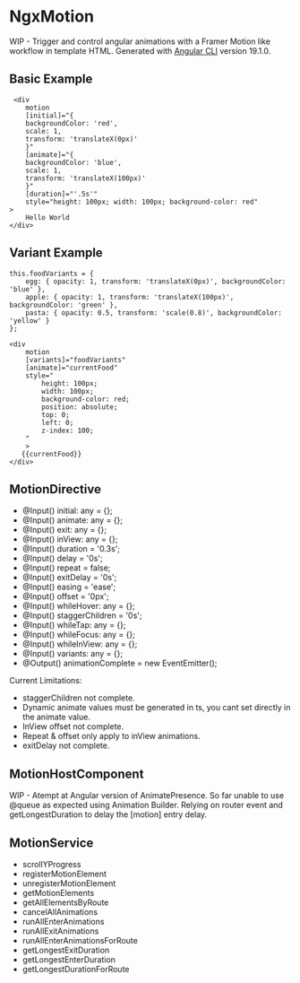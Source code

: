 # NgxMotion

WIP - Trigger and control angular animations with a Framer Motion like workflow in template HTML.
Generated with [Angular CLI](https://github.com/angular/angular-cli) version 19.1.0.


## Basic Example

```
 <div
    motion
    [initial]="{
    backgroundColor: 'red',
    scale: 1,
    transform: 'translateX(0px)'
    }"
    [animate]="{
    backgroundColor: 'blue',
    scale: 1,
    transform: 'translateX(100px)'
    }"
    [duration]="'.5s'"
    style="height: 100px; width: 100px; background-color: red"
>
    Hello World
</div>
```


## Variant Example

```
this.foodVariants = {
    egg: { opacity: 1, transform: 'translateX(0px)', backgroundColor: 'blue' },
    apple: { opacity: 1, transform: 'translateX(100px)', backgroundColor: 'green' },
    pasta: { opacity: 0.5, transform: 'scale(0.8)', backgroundColor: 'yellow' }
};

<div
    motion
    [variants]="foodVariants"
    [animate]="currentFood"
    style="
        height: 100px;
        width: 100px;
        background-color: red;
        position: absolute;
        top: 0;
        left: 0;
        z-index: 100;
    "
    >
   {{currentFood}}
</div>

```

## MotionDirective

- @Input() initial: any = {};
- @Input() animate: any = {};
- @Input() exit: any = {};
- @Input() inView: any = {};
- @Input() duration = '0.3s';
- @Input() delay = '0s';
- @Input() repeat = false;
- @Input() exitDelay = '0s';
- @Input() easing = 'ease';
- @Input() offset = '0px';
- @Input() whileHover: any = {};
- @Input() staggerChildren = '0s';
- @Input() whileTap: any = {};
- @Input() whileFocus: any = {};
- @Input() whileInView: any = {};
- @Input() variants: any = {};
- @Output() animationComplete = new EventEmitter<void>();

Current Limitations:

- staggerChildren not complete.
- Dynamic animate values must be generated in ts, you cant set directly in the animate value.
- InView offset not complete.
- Repeat & offset only apply to inView animations.
- exitDelay not complete.

## MotionHostComponent

WIP - Atempt at Angular version of AnimatePresence.
So far unable to use @queue as expected using Animation Builder.
Relying on router event and getLongestDuration to delay the [motion] entry delay.

## MotionService

- scrollYProgress
- registerMotionElement
- unregisterMotionElement
- getMotionElements
- getAllElementsByRoute
- cancelAllAnimations
- runAllEnterAnimations
- runAllExitAnimations
- runAllEnterAnimationsForRoute
- getLongestExitDuration
- getLongestEnterDuration
- getLongestDurationForRoute
